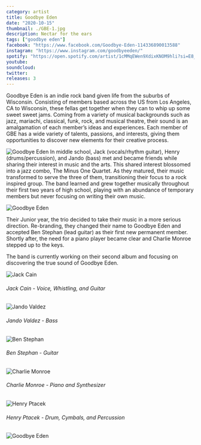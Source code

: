 ```yaml
---
category: artist
title: Goodbye Eden
date: "2020-10-15"
thumbnail: ./GBE-1.jpg
description: Nectar for the ears
tags: ["goodbye eden"]
facebook: "https://www.facebook.com/Goodbye-Eden-114336890013588"
instagram: "https://www.instagram.com/goodbyeeden/"
spotify: "https://open.spotify.com/artist/1cMMqEWen9XdixKNOM9hli?si=E8_dPNdbQ0i9stqBNnONzw"
youtube:
soundcloud:
twitter:
releases: 3
---
```


Goodbye Eden is an indie rock band given life from the suburbs of Wisconsin. Consisting of members based across the US from Los Angeles, CA to Wisconsin, these fellas get together when they can to whip up some sweet sweet jams. Coming from a variety of musical backgrounds such as jazz, mariachi, classical, funk, rock, and musical theatre, their sound is an amalgamation of each member’s ideas and experiences. Each member of GBE has a wide variety of talents, passions, and interests, giving them opportunities to discover new elements for their creative process.

![Goodbye Eden](./GBE-3.png)
In middle school, Jack (vocals/rhythm guitar), Henry (drums/percussion), and Jando (bass) met and became friends while sharing their interest in music and the arts. This shared interest blossomed into a jazz combo, The Minus One Quartet. As they matured, their music transformed to serve the three of them, transitioning their focus to a rock inspired group. The band learned and grew together musically throughout their first two years of high school, playing with an abundance of temporary members but never focusing on writing their own music.

![Goodbye Eden](./GBE.jpg)

Their Junior year, the trio decided to take their music in a more serious direction. Re-branding, they changed their name to Goodbye Eden and accepted Ben Stephan (lead guitar) as their first new permanent member. Shortly after, the need for a piano player became clear and Charlie Monroe stepped up to the keys.

The band is currently working on their second album and focusing on discovering the true sound of Goodbye Eden.

![Jack Cain](./jack.jpg)

<h6>Jack Cain - Voice, Whistling, and Guitar</h6>

![Jando Valdez](./jando.jpg)

<h6>Jando Valdez - Bass</h6>

![Ben Stephan](./ben.jpg)

<h6>Ben Stephan - Guitar</h6>

![Charlie Monroe](./charlie.jpg)

<h6>Charlie Monroe - Piano and Synthesizer </h6>

![Henry Ptacek](./henry.jpg)

<h6>Henry Ptacek - Drum, Cymbals, and Percussion</h6>

![Goodbye Eden](./GBE-2.jpeg)
